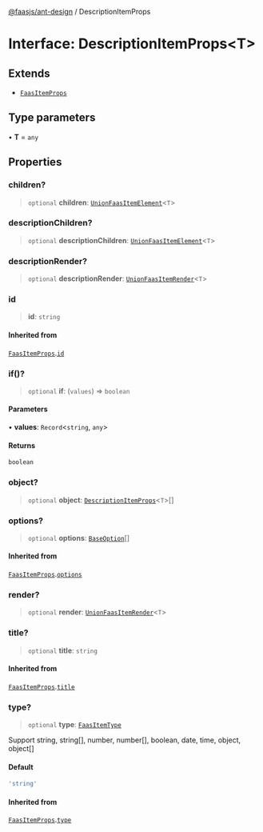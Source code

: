 [@faasjs/ant-design](../README.md) / DescriptionItemProps

# Interface: DescriptionItemProps\<T\>

## Extends

- [`FaasItemProps`](FaasItemProps.md)

## Type parameters

• **T** = `any`

## Properties

### children?

> `optional` **children**: [`UnionFaasItemElement`](../type-aliases/UnionFaasItemElement.md)\<`T`\>

### descriptionChildren?

> `optional` **descriptionChildren**: [`UnionFaasItemElement`](../type-aliases/UnionFaasItemElement.md)\<`T`\>

### descriptionRender?

> `optional` **descriptionRender**: [`UnionFaasItemRender`](../type-aliases/UnionFaasItemRender.md)\<`T`\>

### id

> **id**: `string`

#### Inherited from

[`FaasItemProps`](FaasItemProps.md).[`id`](FaasItemProps.md#id)

### if()?

> `optional` **if**: (`values`) => `boolean`

#### Parameters

• **values**: `Record`\<`string`, `any`\>

#### Returns

`boolean`

### object?

> `optional` **object**: [`DescriptionItemProps`](DescriptionItemProps.md)\<`T`\>[]

### options?

> `optional` **options**: [`BaseOption`](../type-aliases/BaseOption.md)[]

#### Inherited from

[`FaasItemProps`](FaasItemProps.md).[`options`](FaasItemProps.md#options)

### render?

> `optional` **render**: [`UnionFaasItemRender`](../type-aliases/UnionFaasItemRender.md)\<`T`\>

### title?

> `optional` **title**: `string`

#### Inherited from

[`FaasItemProps`](FaasItemProps.md).[`title`](FaasItemProps.md#title)

### type?

> `optional` **type**: [`FaasItemType`](../type-aliases/FaasItemType.md)

Support string, string[], number, number[], boolean, date, time, object, object[]

#### Default

```ts
'string'
```

#### Inherited from

[`FaasItemProps`](FaasItemProps.md).[`type`](FaasItemProps.md#type)
